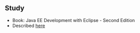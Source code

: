 ## Study     
- Book: Java EE Development with Eclipse - Second Edition     
- Described [here](https://felipejsm.github.io/reading-plans-technical/)